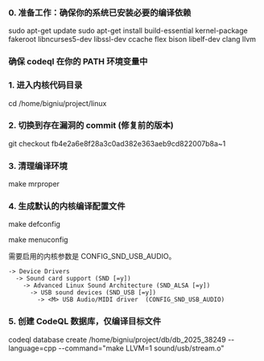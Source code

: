 ### 0. 准备工作：确保你的系统已安装必要的编译依赖

sudo apt-get update
sudo apt-get install build-essential kernel-package fakeroot libncurses5-dev libssl-dev ccache flex bison libelf-dev clang llvm

### 确保 codeql 在你的 PATH 环境变量中

### 1. 进入内核代码目录

cd /home/bigniu/project/linux

### 2. 切换到存在漏洞的 commit (修复前的版本)

git checkout fb4e2a6e8f28a3c0ad382e363aeb9cd822007b8a~1

### 3. 清理编译环境

make mrproper

### 4. 生成默认的内核编译配置文件

make defconfig

make menuconfig

需要启用的内核参数是 CONFIG_SND_USB_AUDIO。

```code
-> Device Drivers
  -> Sound card support (SND [=y])
    -> Advanced Linux Sound Architecture (SND_ALSA [=y])
      -> USB sound devices (SND_USB [=y])
        -> <M> USB Audio/MIDI driver  (CONFIG_SND_USB_AUDIO)
```



### 5. 创建 CodeQL 数据库，仅编译目标文件

codeql database create /home/bigniu/project/db/db_2025_38249 --language=cpp --command="make LLVM=1 sound/usb/stream.o"
